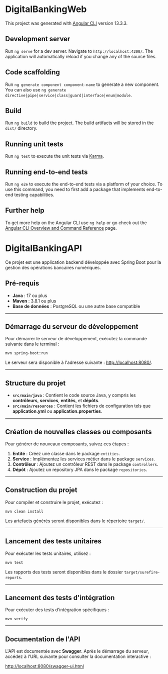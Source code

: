 # DigitalBankingWeb

This project was generated with [Angular CLI](https://github.com/angular/angular-cli) version 13.3.3.

## Development server

Run `ng serve` for a dev server. Navigate to `http://localhost:4200/`. The application will automatically reload if you change any of the source files.

## Code scaffolding

Run `ng generate component component-name` to generate a new component. You can also use `ng generate directive|pipe|service|class|guard|interface|enum|module`.

## Build

Run `ng build` to build the project. The build artifacts will be stored in the `dist/` directory.

## Running unit tests

Run `ng test` to execute the unit tests via [Karma](https://karma-runner.github.io).

## Running end-to-end tests

Run `ng e2e` to execute the end-to-end tests via a platform of your choice. To use this command, you need to first add a package that implements end-to-end testing capabilities.

## Further help

To get more help on the Angular CLI use `ng help` or go check out the [Angular CLI Overview and Command Reference](https://angular.io/cli) page.

# DigitalBankingAPI

Ce projet est une application backend développée avec Spring Boot pour la gestion des opérations bancaires numériques.

## Pré-requis

- **Java** : 17 ou plus
- **Maven** : 3.8.1 ou plus
- **Base de données** : PostgreSQL ou une autre base compatible

---

## Démarrage du serveur de développement

Pour démarrer le serveur de développement, exécutez la commande suivante dans le terminal :

`mvn spring-boot:run`

Le serveur sera disponible à l'adresse suivante : [http://localhost:8080/](http://localhost:8080/).

---

## Structure du projet

- **`src/main/java`** : Contient le code source Java, y compris les **contrôleurs**, **services**, **entités**, et **dépôts**.
- **`src/main/resources`** : Contient les fichiers de configuration tels que **application.yml** ou **application.properties**.

---

## Création de nouvelles classes ou composants

Pour générer de nouveaux composants, suivez ces étapes :

1. **Entité** : Créez une classe dans le package `entities`.
2. **Service** : Implémentez les services métier dans le package `services`.
3. **Contrôleur** : Ajoutez un contrôleur REST dans le package `controllers`.
4. **Dépôt** : Ajoutez un repository JPA dans le package `repositories`.

---

## Construction du projet

Pour compiler et construire le projet, exécutez :

`mvn clean install`

Les artefacts générés seront disponibles dans le répertoire `target/`.

---

## Lancement des tests unitaires

Pour exécuter les tests unitaires, utilisez :

`mvn test`

Les rapports des tests seront disponibles dans le dossier `target/surefire-reports`.

---

## Lancement des tests d'intégration

Pour exécuter des tests d'intégration spécifiques :

`mvn verify`

---

## Documentation de l'API

L'API est documentée avec **Swagger**. Après le démarrage du serveur, accédez à l'URL suivante pour consulter la documentation interactive :

[http://localhost:8080/swagger-ui.html](http://localhost:8080/swagger-ui.html)


